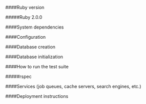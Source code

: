####Ruby version

#####Ruby 2.0.0

####System dependencies

####Configuration

####Database creation

####Database initialization

####How to run the test suite

#####rspec

####Services (job queues, cache servers, search engines, etc.)

####Deployment instructions
